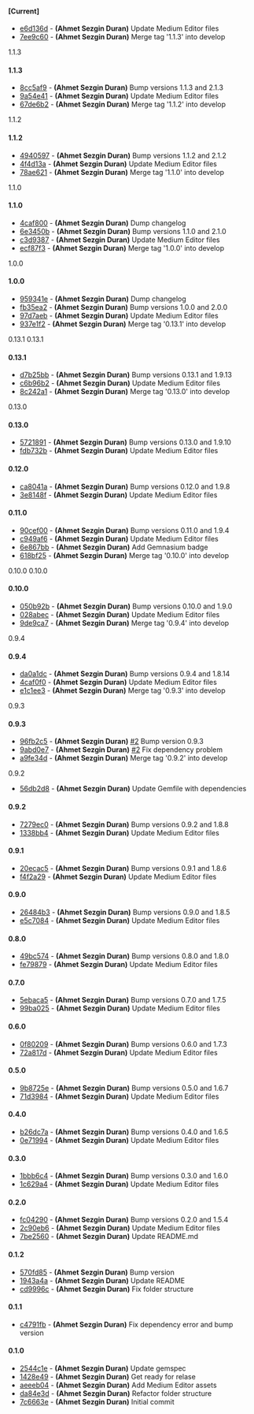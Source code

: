 
#### [Current]
 * [e6d136d](../../commit/e6d136d) - __(Ahmet Sezgin Duran)__ Update Medium Editor files
 * [7ee9c60](../../commit/7ee9c60) - __(Ahmet Sezgin Duran)__ Merge tag '1.1.3' into develop

1.1.3

#### 1.1.3
 * [8cc5af9](../../commit/8cc5af9) - __(Ahmet Sezgin Duran)__ Bump versions 1.1.3 and 2.1.3
 * [9a54e41](../../commit/9a54e41) - __(Ahmet Sezgin Duran)__ Update Medium Editor files
 * [67de6b2](../../commit/67de6b2) - __(Ahmet Sezgin Duran)__ Merge tag '1.1.2' into develop

1.1.2

#### 1.1.2
 * [4940597](../../commit/4940597) - __(Ahmet Sezgin Duran)__ Bump versions 1.1.2 and 2.1.2
 * [4f4d13a](../../commit/4f4d13a) - __(Ahmet Sezgin Duran)__ Update Medium Editor files
 * [78ae621](../../commit/78ae621) - __(Ahmet Sezgin Duran)__ Merge tag '1.1.0' into develop

1.1.0

#### 1.1.0
 * [4caf800](../../commit/4caf800) - __(Ahmet Sezgin Duran)__ Dump changelog
 * [6e3450b](../../commit/6e3450b) - __(Ahmet Sezgin Duran)__ Bump versions 1.1.0 and 2.1.0
 * [c3d9387](../../commit/c3d9387) - __(Ahmet Sezgin Duran)__ Update Medium Editor files
 * [ecf87f3](../../commit/ecf87f3) - __(Ahmet Sezgin Duran)__ Merge tag '1.0.0' into develop

1.0.0

#### 1.0.0
 * [959341e](../../commit/959341e) - __(Ahmet Sezgin Duran)__ Dump changelog
 * [fb35ea2](../../commit/fb35ea2) - __(Ahmet Sezgin Duran)__ Bump versions 1.0.0 and 2.0.0
 * [97d7aeb](../../commit/97d7aeb) - __(Ahmet Sezgin Duran)__ Update Medium Editor files
 * [937e1f2](../../commit/937e1f2) - __(Ahmet Sezgin Duran)__ Merge tag '0.13.1' into develop

0.13.1 0.13.1

#### 0.13.1
 * [d7b25bb](../../commit/d7b25bb) - __(Ahmet Sezgin Duran)__ Bump versions 0.13.1 and 1.9.13
 * [c6b96b2](../../commit/c6b96b2) - __(Ahmet Sezgin Duran)__ Update Medium Editor files
 * [8c242a1](../../commit/8c242a1) - __(Ahmet Sezgin Duran)__ Merge tag '0.13.0' into develop

0.13.0

#### 0.13.0
 * [5721891](../../commit/5721891) - __(Ahmet Sezgin Duran)__ Bump versions 0.13.0 and 1.9.10
 * [fdb732b](../../commit/fdb732b) - __(Ahmet Sezgin Duran)__ Update Medium Editor files

#### 0.12.0
 * [ca8041a](../../commit/ca8041a) - __(Ahmet Sezgin Duran)__ Bump versions 0.12.0 and 1.9.8
 * [3e8148f](../../commit/3e8148f) - __(Ahmet Sezgin Duran)__ Update Medium Editor files

#### 0.11.0
 * [90cef00](../../commit/90cef00) - __(Ahmet Sezgin Duran)__ Bump versions 0.11.0 and 1.9.4
 * [c949af6](../../commit/c949af6) - __(Ahmet Sezgin Duran)__ Update Medium Editor files
 * [6e867bb](../../commit/6e867bb) - __(Ahmet Sezgin Duran)__ Add Gemnasium badge
 * [618bf25](../../commit/618bf25) - __(Ahmet Sezgin Duran)__ Merge tag '0.10.0' into develop

0.10.0 0.10.0

#### 0.10.0
 * [050b92b](../../commit/050b92b) - __(Ahmet Sezgin Duran)__ Bump versions 0.10.0 and 1.9.0
 * [028abec](../../commit/028abec) - __(Ahmet Sezgin Duran)__ Update Medium Editor files
 * [9de9ca7](../../commit/9de9ca7) - __(Ahmet Sezgin Duran)__ Merge tag '0.9.4' into develop

0.9.4

#### 0.9.4
 * [da0a1dc](../../commit/da0a1dc) - __(Ahmet Sezgin Duran)__ Bump versions 0.9.4 and 1.8.14
 * [4caf0f0](../../commit/4caf0f0) - __(Ahmet Sezgin Duran)__ Update Medium Editor files
 * [e1c1ee3](../../commit/e1c1ee3) - __(Ahmet Sezgin Duran)__ Merge tag '0.9.3' into develop

0.9.3

#### 0.9.3
 * [96fb2c5](../../commit/96fb2c5) - __(Ahmet Sezgin Duran)__ [#2](../../issues/2) Bump version 0.9.3
 * [9abd0e7](../../commit/9abd0e7) - __(Ahmet Sezgin Duran)__ [#2](../../issues/2) Fix dependency problem
 * [a9fe34d](../../commit/a9fe34d) - __(Ahmet Sezgin Duran)__ Merge tag '0.9.2' into develop

0.9.2

 * [56db2d8](../../commit/56db2d8) - __(Ahmet Sezgin Duran)__ Update Gemfile with dependencies

#### 0.9.2
 * [7279ec0](../../commit/7279ec0) - __(Ahmet Sezgin Duran)__ Bump versions 0.9.2 and 1.8.8
 * [1338bb4](../../commit/1338bb4) - __(Ahmet Sezgin Duran)__ Update Medium Editor files

#### 0.9.1
 * [20ecac5](../../commit/20ecac5) - __(Ahmet Sezgin Duran)__ Bump versions 0.9.1 and 1.8.6
 * [f4f2a29](../../commit/f4f2a29) - __(Ahmet Sezgin Duran)__ Update Medium Editor files

#### 0.9.0
 * [26484b3](../../commit/26484b3) - __(Ahmet Sezgin Duran)__ Bump versions 0.9.0 and 1.8.5
 * [e5c7084](../../commit/e5c7084) - __(Ahmet Sezgin Duran)__ Update Medium Editor files

#### 0.8.0
 * [49bc574](../../commit/49bc574) - __(Ahmet Sezgin Duran)__ Bump versions 0.8.0 and 1.8.0
 * [fe79879](../../commit/fe79879) - __(Ahmet Sezgin Duran)__ Update Medium Editor files

#### 0.7.0
 * [5ebaca5](../../commit/5ebaca5) - __(Ahmet Sezgin Duran)__ Bump versions 0.7.0 and 1.7.5
 * [99ba025](../../commit/99ba025) - __(Ahmet Sezgin Duran)__ Update Medium Editor files

#### 0.6.0
 * [0f80209](../../commit/0f80209) - __(Ahmet Sezgin Duran)__ Bump versions 0.6.0 and 1.7.3
 * [72a817d](../../commit/72a817d) - __(Ahmet Sezgin Duran)__ Update Medium Editor files

#### 0.5.0
 * [9b8725e](../../commit/9b8725e) - __(Ahmet Sezgin Duran)__ Bump versions 0.5.0 and 1.6.7
 * [71d3984](../../commit/71d3984) - __(Ahmet Sezgin Duran)__ Update Medium Editor files

#### 0.4.0
 * [b26dc7a](../../commit/b26dc7a) - __(Ahmet Sezgin Duran)__ Bump versions 0.4.0 and 1.6.5
 * [0e71994](../../commit/0e71994) - __(Ahmet Sezgin Duran)__ Update Medium Editor files

#### 0.3.0
 * [1bbb6c4](../../commit/1bbb6c4) - __(Ahmet Sezgin Duran)__ Bump versions 0.3.0 and 1.6.0
 * [1c629a4](../../commit/1c629a4) - __(Ahmet Sezgin Duran)__ Update Medium Editor files

#### 0.2.0
 * [fc04290](../../commit/fc04290) - __(Ahmet Sezgin Duran)__ Bump versions 0.2.0 and 1.5.4
 * [2c90eb6](../../commit/2c90eb6) - __(Ahmet Sezgin Duran)__ Update Medium Editor files
 * [7be2560](../../commit/7be2560) - __(Ahmet Sezgin Duran)__ Update README.md

#### 0.1.2
 * [570fd85](../../commit/570fd85) - __(Ahmet Sezgin Duran)__ Bump version
 * [1943a4a](../../commit/1943a4a) - __(Ahmet Sezgin Duran)__ Update README
 * [cd9996c](../../commit/cd9996c) - __(Ahmet Sezgin Duran)__ Fix folder structure

#### 0.1.1
 * [c4791fb](../../commit/c4791fb) - __(Ahmet Sezgin Duran)__ Fix dependency error and bump version

#### 0.1.0
 * [2544c1e](../../commit/2544c1e) - __(Ahmet Sezgin Duran)__ Update gemspec
 * [1428e49](../../commit/1428e49) - __(Ahmet Sezgin Duran)__ Get ready for relase
 * [aeeeb04](../../commit/aeeeb04) - __(Ahmet Sezgin Duran)__ Add Medium Editor assets
 * [da84e3d](../../commit/da84e3d) - __(Ahmet Sezgin Duran)__ Refactor folder structure
 * [7c6663e](../../commit/7c6663e) - __(Ahmet Sezgin Duran)__ Initial commit
